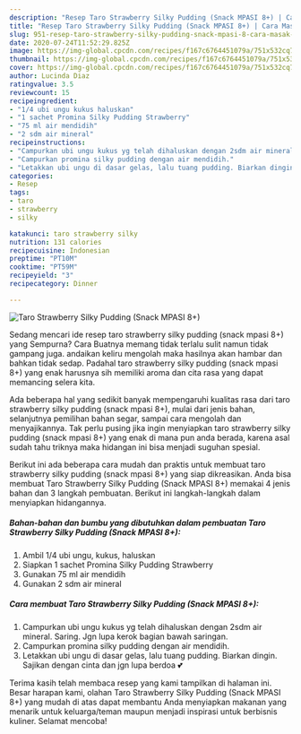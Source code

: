 ```yaml
---
description: "Resep Taro Strawberry Silky Pudding (Snack MPASI 8+) | Cara Masak Taro Strawberry Silky Pudding (Snack MPASI 8+) Yang Enak Dan Lezat"
title: "Resep Taro Strawberry Silky Pudding (Snack MPASI 8+) | Cara Masak Taro Strawberry Silky Pudding (Snack MPASI 8+) Yang Enak Dan Lezat"
slug: 951-resep-taro-strawberry-silky-pudding-snack-mpasi-8-cara-masak-taro-strawberry-silky-pudding-snack-mpasi-8-yang-enak-dan-lezat
date: 2020-07-24T11:52:29.825Z
image: https://img-global.cpcdn.com/recipes/f167c6764451079a/751x532cq70/taro-strawberry-silky-pudding-snack-mpasi-8-foto-resep-utama.jpg
thumbnail: https://img-global.cpcdn.com/recipes/f167c6764451079a/751x532cq70/taro-strawberry-silky-pudding-snack-mpasi-8-foto-resep-utama.jpg
cover: https://img-global.cpcdn.com/recipes/f167c6764451079a/751x532cq70/taro-strawberry-silky-pudding-snack-mpasi-8-foto-resep-utama.jpg
author: Lucinda Diaz
ratingvalue: 3.5
reviewcount: 15
recipeingredient:
- "1/4 ubi ungu kukus haluskan"
- "1 sachet Promina Silky Pudding Strawberry"
- "75 ml air mendidih"
- "2 sdm air mineral"
recipeinstructions:
- "Campurkan ubi ungu kukus yg telah dihaluskan dengan 2sdm air mineral. Saring. Jgn lupa kerok bagian bawah saringan."
- "Campurkan promina silky pudding dengan air mendidih."
- "Letakkan ubi ungu di dasar gelas, lalu tuang pudding. Biarkan dingin. Sajikan dengan cinta dan jgn lupa berdoa 💕"
categories:
- Resep
tags:
- taro
- strawberry
- silky

katakunci: taro strawberry silky 
nutrition: 131 calories
recipecuisine: Indonesian
preptime: "PT10M"
cooktime: "PT59M"
recipeyield: "3"
recipecategory: Dinner

---
```



![Taro Strawberry Silky Pudding (Snack MPASI 8+)](https://img-global.cpcdn.com/recipes/f167c6764451079a/751x532cq70/taro-strawberry-silky-pudding-snack-mpasi-8-foto-resep-utama.jpg)

Sedang mencari ide resep taro strawberry silky pudding (snack mpasi 8+) yang Sempurna? Cara Buatnya memang tidak terlalu sulit namun tidak gampang juga. andaikan keliru mengolah maka hasilnya akan hambar dan bahkan tidak sedap. Padahal taro strawberry silky pudding (snack mpasi 8+) yang enak harusnya sih memiliki aroma dan cita rasa yang dapat memancing selera kita.

Ada beberapa hal yang sedikit banyak mempengaruhi kualitas rasa dari taro strawberry silky pudding (snack mpasi 8+), mulai dari jenis bahan, selanjutnya pemilihan bahan segar, sampai cara mengolah dan menyajikannya. Tak perlu pusing jika ingin menyiapkan taro strawberry silky pudding (snack mpasi 8+) yang enak di mana pun anda berada, karena asal sudah tahu triknya maka hidangan ini bisa menjadi suguhan spesial.




Berikut ini ada beberapa cara mudah dan praktis untuk membuat taro strawberry silky pudding (snack mpasi 8+) yang siap dikreasikan. Anda bisa membuat Taro Strawberry Silky Pudding (Snack MPASI 8+) memakai 4 jenis bahan dan 3 langkah pembuatan. Berikut ini langkah-langkah dalam menyiapkan hidangannya.

<!--inarticleads1-->

##### Bahan-bahan dan bumbu yang dibutuhkan dalam pembuatan Taro Strawberry Silky Pudding (Snack MPASI 8+):

1. Ambil 1/4 ubi ungu, kukus, haluskan
1. Siapkan 1 sachet Promina Silky Pudding Strawberry
1. Gunakan 75 ml air mendidih
1. Gunakan 2 sdm air mineral




<!--inarticleads2-->

##### Cara membuat Taro Strawberry Silky Pudding (Snack MPASI 8+):

1. Campurkan ubi ungu kukus yg telah dihaluskan dengan 2sdm air mineral. Saring. Jgn lupa kerok bagian bawah saringan.
1. Campurkan promina silky pudding dengan air mendidih.
1. Letakkan ubi ungu di dasar gelas, lalu tuang pudding. Biarkan dingin. Sajikan dengan cinta dan jgn lupa berdoa 💕




Terima kasih telah membaca resep yang kami tampilkan di halaman ini. Besar harapan kami, olahan Taro Strawberry Silky Pudding (Snack MPASI 8+) yang mudah di atas dapat membantu Anda menyiapkan makanan yang menarik untuk keluarga/teman maupun menjadi inspirasi untuk berbisnis kuliner. Selamat mencoba!
